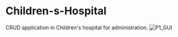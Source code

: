 # Children-s-Hospital
CRUD application in Children's hospital for administration.
![P1_GUI](https://user-images.githubusercontent.com/58123591/134789372-67e3e40b-6beb-4564-b0ad-5da29e3e6019.JPG)

